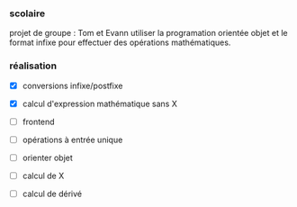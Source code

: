 ### scolaire
projet de groupe : Tom et Evann
utiliser la programation orientée objet et le format infixe pour effectuer des opérations mathématiques.


### réalisation
- [x] conversions infixe/postfixe
- [x] calcul d'expression mathématique sans X
- [ ] frontend
- [ ] opérations à entrée unique
- [ ] orienter objet
- [ ] calcul de X
- [ ] calcul de dérivé

